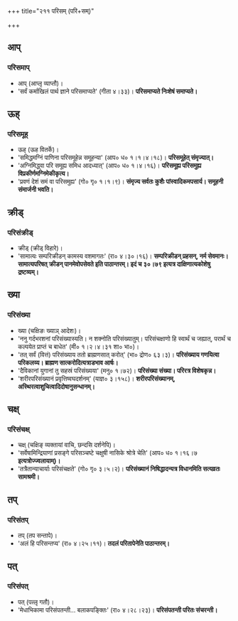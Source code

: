 +++
title="२११ परिसम् (परि+सम्)"

+++

## आप्
### परिसमाप्
- आप् (आप्लृ व्याप्तौ)।
- 'सर्वं कर्माखिलं पार्थ ज्ञाने परिसमाप्यते' (गीता ४।३३)। **परिसमाप्यते निःशेषं समाप्यते।**

## ऊह्
### परिसमूह्
- ऊह् (ऊह वितर्के)।
- 'समिद्धमग्निं पाणिना परिसमूहेन्न समूहन्या' (आप० ध० १।१।४।१८)। **परिसमूहेत् संमृज्यात्।**
- 'अग्निमिद्ध्वा परि समूह्य समिध आदध्यात्' (आप० ध० १।४।१६)। **परिसमूह्य परिसमुह्य विप्रकीर्णमग्निमेकीकृत्य।**
- 'प्रवणं देशं समं वा परिसमुह्य' (गो० गृ० १।१।९)। **संमृज्य सर्वतः कुशैः पांस्वादिकमपसार्य। समूहनी संमार्जनी भवति।**

## क्रीड्
### परिसंक्रीड्
- क्रीड् (क्रीड् विहारे)।
- 'सामात्यः सम्परिक्रीडन् कामस्य वशमागतः' (रा० ४।३०।१६)। **सम्परिक्रीडन् प्रहसन्, नर्म सेवमानः। सामात्यपरिषत् क्रीडन् पानमेवोपसेवते इति पाठान्तरम्। इदं च ३०।७९ इत्यत्र दाक्षिणात्यकोशेषु द्रष्टव्यम्।**

## ख्या
### परिसंख्या
- ख्या (चक्षिङः ख्याञ् आदेशः)।
- 'ननु गर्दभरशनां परिसंख्यास्यति। न शक्नोति परिसंख्यातुम्। परिसंचक्षाणो हि स्वार्थं च जह्यात्, परार्थं च कल्पयेत प्राप्तं च बाधेत' (मी० १।२।४।३१ शा० भा०)।
- 'तत् सर्वं (वित्तं) परिसंख्याय ततो ब्राह्मणसात् करोत्' (भा० द्रोण० ६३।३)। **परिसंख्याय गणयित्वा परिकलय्य। ब्राह्मण सात्करोदित्यत्राडभाव आर्षः।**
- 'दैविकानां युगानां तु सहस्रं परिसंख्यया' (मनु० १।७२)। **परिसंख्या संख्या। परिरत्र विशेषकृन्न।**
- 'शरीरपरिसंख्यानं प्रवृत्तिष्वघदर्शनम्' (याज्ञ० ३।१५८)। **शरीरपरिसंख्यानम्, अस्थिरत्वाशुचित्वादिदोषानुसन्धानम्।**

## चक्ष्
### परिसंचक्ष्
- चक्ष् (चक्षिङ् व्यक्तायां वाचि, छन्दसि दर्शनेपि)।
- 'सर्वेषामिन्द्रियाणां प्रसङ्गे परिसञ्चष्टे चक्षुषी नासिके श्रोत्रे चेति' (आप० ध० १।१६।७ **इत्यत्रोज्ज्वलायाम्)।**
- 'तत्रैतान्याचार्याः परिसंचक्षते' (गो० गृ० ३।५।२)। **परिसंख्यानं निषिद्धादन्यत्र विधानमिति सत्यव्रतः सामश्रमी।**

## तप्
### परिसंतप्
- तप् (तप सन्तापे)।
- 'अलं हि परिसन्तप्य' (रा० ४।२५।११)। **तदलं परितापेनेति पाठान्तरम्।**  

## पत्
### परिसंपत्
- पत् (पत्लृ गतौ)।
- 'मेधाभिकामा परिसंपतन्ती… बलाकपङ्क्तिः' (रा० ४।२८।२३)। **परिसंपतन्ती परितः संचरन्ती।**
